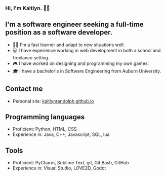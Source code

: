 ### Hi, I'm Kaitlyn. 👩‍💻

## I'm a software engineer seeking a full-time position as a software developer.
- 👩‍🎓 I'm a fast learner and adapt to new situations well.
- 💻 I have experience working in web development in both a school and freelance setting.
- 🎮 I have worked on designing and programming my own games.
- 🎓 I have a bachelor's in Software Engineering from Auburn University.

## Contact me
- Personal site: [kaitlynrandolph.github.io](https://kaitlynrandolph.github.io)

## Programming languages
- Proficient: Python, HTML, CSS
- Experience in: Java, C++, Javascript, SQL, lua

## Tools
- Proficient: PyCharm, Sublime Text, git, Git Bash, GitHub
- Experience in: Visual Studio, LOVE2D, Godot
